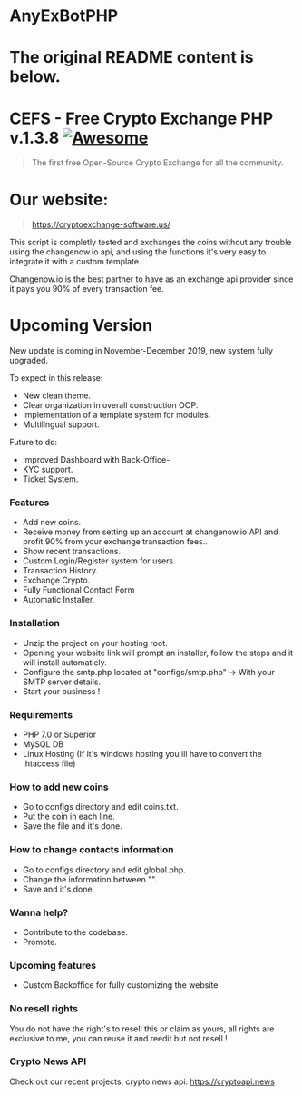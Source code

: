 # AnyExBotPHP

# The original README content is below.

# CEFS - Free Crypto Exchange PHP v.1.3.8 [![Awesome](https://cdn.rawgit.com/sindresorhus/awesome/d7305f38d29fed78fa85652e3a63e154dd8e8829/media/badge.svg)](https://github.com/sindresorhus/awesome)
> The first free Open-Source Crypto Exchange for all the community.

# Our website: 
> https://cryptoexchange-software.us/

This script is completly tested and exchanges the coins without any trouble using the changenow.io api, and using the functions it's very easy to integrate it with a custom template.

Changenow.io is the best partner to have as an exchange api provider since it pays you 90% of every transaction fee.
#
#


# Upcoming Version

New update is coming in November-December 2019, new system fully upgraded.

To expect in this release:
- New clean theme.
- Clear organization in overall construction OOP.
- Implementation of a template system for modules.
- Multilingual support.

Future to do:
- Improved Dashboard with Back-Office-
- KYC support.
- Ticket System.



### Features
 - Add new coins.
 - Receive money from setting up an account at changenow.io API and profit 90% from your exchange transaction fees..
 - Show recent transactions.
 - Custom Login/Register system for users.
 - Transaction History.
 - Exchange Crypto.
 - Fully Functional Contact Form
 - Automatic Installer.


### Installation

- Unzip the project on your hosting root.
- Opening your website link will prompt an installer, follow the steps and it will install automaticly.
- Configure the smtp.php located at "configs/smtp.php" -> With your SMTP server details.
- Start your business !

### Requirements

- PHP 7.0 or Superior
- MySQL DB
- Linux Hosting (If it's windows hosting you ill have to convert the .htaccess file)


### How to add new coins

- Go to configs directory and edit coins.txt.
- Put the coin in each line.
- Save the file and it's done.

### How to change contacts information

- Go to configs directory and edit global.php.
- Change the information between "".
- Save and it's done.

### Wanna help? 

 - Contribute to the codebase.
 - Promote.
 
 ### Upcoming features
 
 - Custom Backoffice for fully customizing the website
 
 ### No resell rights
 
 You do not have the right's to resell this or claim as yours, all rights are exclusive to me, you can reuse it and reedit but not resell !
 
  ### Crypto News API
  Check out our recent projects, crypto news api:
  https://cryptoapi.news
